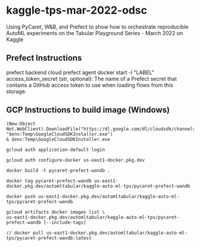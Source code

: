 # kaggle-tps-mar-2022-odsc
 Using PyCaret, W&B, and Prefect to show how to orchestrate reproducible AutoML experiments on the Tabular Playground Series - March 2022 on Kaggle

## Prefect Instructions
prefect backend cloud
prefect agent docker start -l "LABEL"
access_token_secret (str, optional): The name of a Prefect secret that contains a GitHub access token to use when loading flows from this storage.

## GCP Instructions to build image (Windows)
```
(New-Object Net.WebClient).DownloadFile("https://dl.google.com/dl/cloudsdk/channels/rapid/GoogleCloudSDKInstaller.exe", "$env:Temp\GoogleCloudSDKInstaller.exe")
& $env:Temp\GoogleCloudSDKInstaller.exe

gcloud auth application-default login

gcloud auth configure-docker us-east1-docker.pkg.dev

docker build -t pycaret-prefect-wandb .

docker tag pycaret-prefect-wandb us-east1-docker.pkg.dev/automltabular/kaggle-auto-ml-tps/pycaret-prefect-wandb

docker push us-east1-docker.pkg.dev/automltabular/kaggle-auto-ml-tps/pycaret-prefect-wandb

gcloud artifacts docker images list \
us-east1-docker.pkg.dev/automltabular/kaggle-auto-ml-tps/pycaret-prefect-wandb [--include-tags]

// docker pull us-east1-docker.pkg.dev/automltabular/kaggle-auto-ml-tps/pycaret-prefect-wandb:latest
```